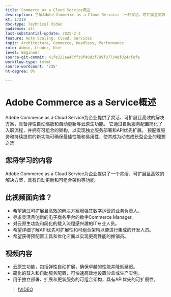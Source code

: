 ```yaml
---
title: Commerce as a Cloud Service概述
description: 了解Adobe Commerce as a Cloud Service。 一种灵活、可扩展且高效的解决方案，用于具有可组合架构的动态数字操作。
kt: 17219
doc-type: Technical Video
audience: all
last-substantial-update: 2025-2-3
feature: Auto Scaling, Cloud, Services
topic: Architecture, Commerce, Headless, Performance
role: Admin, Leader, User
level: Beginner
source-git-commit: 41fe222aa45ff19f4802f705f077348f024cfefe
workflow-type: tm+mt
source-wordcount: '235'
ht-degree: 0%

---
```


# Adobe Commerce as a Service概述

Adobe Commerce as a Cloud Service为企业提供了灵活、可扩展且高效的解决方案，具备弹性自动缩放和自动更新等云原生功能。 它通过自助服务配置简化了入职流程，并拥有可组合的架构，以实现独立服务部署和API优先扩展。 预配置服务和持续提供的新功能可确保最佳性能和易用性，使其成为动态成长型企业的理想之选

## 您将学习的内容

Adobe Commerce as a Cloud Service为企业提供了一个灵活、可扩展且高效的解决方案，具有自动更新和可组合架构等功能。

## 此视频面向谁？

* 希望通过可扩展且高效的解决方案增强其数字运营的业务负责人。
* 寻求灵活且创新的电子商务平台的数字Commerce Manager。
* 对云原生功能和简化的载入流程感兴趣的IT专业人员。
* 希望详细了解API优先可扩展性和可组合架构以便进行集成的开发人员。
* 希望获得预配置工具和优化店面以实现更高性能的推销员。

## 视频内容

* 云原生功能，包括弹性自动扩展，确保卓越的性能并降低延迟。
* 简化的载入和自助服务配置，可快速高效地设置沙盒或生产实例。
* 用于独立部署、扩展和更新服务的可组合架构，具有API优先的可扩展性。

>[!VIDEO](https://video.tv.adobe.com/v/3443311?learn=on)
